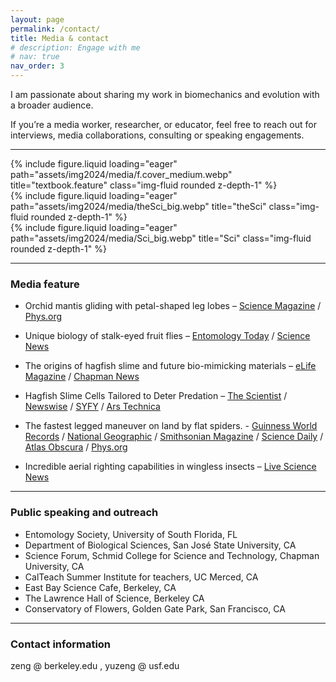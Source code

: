 ```yaml
---
layout: page
permalink: /contact/
title: Media & contact
# description: Engage with me
# nav: true
nav_order: 3
---
```


I am passionate about sharing my work in biomechanics and evolution with a broader audience.  

If you’re a media worker, researcher, or educator, feel free to reach out for interviews, media collaborations, consulting or speaking engagements.


----
<div class="row">
    <div class="col-sm mt-3 mt-md-0">
        {% include figure.liquid loading="eager" path="assets/img2024/media/f.cover_medium.webp" title="textbook.feature" class="img-fluid rounded z-depth-1" %}
    </div>
    <div class="col-sm mt-3 mt-md-0">
        {% include figure.liquid loading="eager" path="assets/img2024/media/theSci_big.webp" title="theSci" class="img-fluid rounded z-depth-1" %}
    </div>
    <div class="col-sm mt-3 mt-md-0">
        {% include figure.liquid loading="eager" path="assets/img2024/media/Sci_big.webp" title="Sci" class="img-fluid rounded z-depth-1" %}
    </div>
</div>


---

### Media feature 

- Orchid mantis gliding with petal-shaped leg lobes – [Science Magazine](https://www.science.org/content/article/winged-legs-orchid-mantis-sets-gliding-record)
/ [Phys.org](https://phys.org/news/2023-11-orchid-mantises-petal-shaped-femoral-lobes.html)

- Unique biology of stalk-eyed fruit flies – [Entomology Today](https://entomologytoday.org/2022/08/12/new-insight-eye-popping-biology-pelmatops-stalk-eyed-fruit-flies/)
/ [Science News](https://www.sciencenews.org/article/fruit-flies-eyes-head-eyestalks)

- The origins of hagfish slime and future bio-mimicking materials – [eLife Magazine](https://elifesciences.org/digests/81405/how-hagfish-slime-evolved)
/ [Chapman News](https://news.chapman.edu/2023/04/24/new-study-reveals-the-origins-of-the-hagfishs-defensive-slime-and-could-inspire-future-materials-mimicking-its-underwater-strength/)

- Hagfish Slime Cells Tailored to Deter Predation – [The Scientist](https://www.the-scientist.com/news-opinion/hagfish-slime-cells-differ-to-deter-predation-69240)
/ [Newswise](https://www.newswise.com/articles/hagfishes-break-the-cell-size-limit-to-make-large-slime-threads)
/ [SYFY](https://www.syfy.com/syfywire/ghastly-hagfishes-ooze-the-strongest-slime-ever)
/ [Ars Technica](https://arstechnica.com/science/2021/10/unlocking-more-secrets-of-hagfish-slime/)


- The fastest legged maneuver on land by flat spiders. - [Guinness World Records](https://www.guinnessworldrecords.com/world-records/517471-fastest-omnidirectional-strike)
/ [National Geographic](https://news.nationalgeographic.com/2018/02/spinning-selenopidae-spider-hunts-prey-spd/)
/ [Smithsonian Magazine](https://www.smithsonianmag.com/smart-news/meet-spider-fastest-leg-driven-turn-planet-180968158/)
/ [Science Daily](https://www.sciencedaily.com/releases/2018/02/180212084445.htm)
/ [Atlas Obscura](https://www.atlasobscura.com/articles/found-fastest-spinning-spider-flattie)
/ [Phys.org](https://phys.org/news/2018-02-fastest-earth-animals-legs-scientists.html)


- Incredible aerial righting capabilities in wingless insects – [Live Science News](https://www.livescience.com/57247-ways-animal-flight-inspires-drone-designs.html)




----
### Public speaking and outreach
- Entomology Society, University of South Florida, FL 
- Department of Biological Sciences, San José State University, CA 
- Science Forum, Schmid College for Science and Technology, Chapman University, CA 
- CalTeach Summer Institute for teachers, UC Merced, CA 
- East Bay Science Cafe, Berkeley, CA
- The Lawrence Hall of Science, Berkeley CA
- Conservatory of Flowers, Golden Gate Park, San Francisco, CA


----
### Contact information
zeng @ berkeley.edu ,
yuzeng @ usf.edu   

